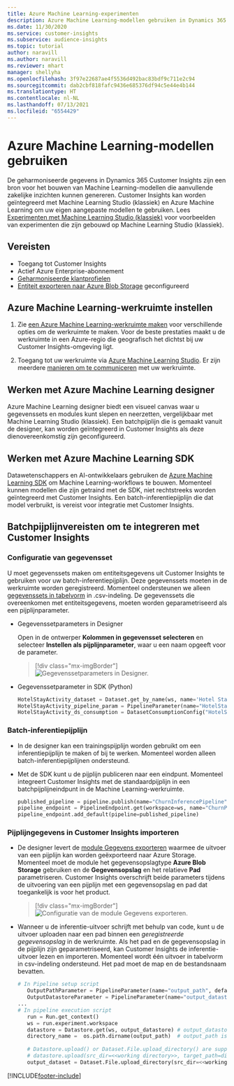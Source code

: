 ```yaml
---
title: Azure Machine Learning-experimenten
description: Azure Machine Learning-modellen gebruiken in Dynamics 365 Customer Insights.
ms.date: 11/30/2020
ms.service: customer-insights
ms.subservice: audience-insights
ms.topic: tutorial
author: naravill
ms.author: naravill
ms.reviewer: mhart
manager: shellyha
ms.openlocfilehash: 3f97e22687ae4f5536d492bac83bdf9c711e2c94
ms.sourcegitcommit: dab2cbf818fafc9436e685376df94c5e44e4b144
ms.translationtype: HT
ms.contentlocale: nl-NL
ms.lasthandoff: 07/13/2021
ms.locfileid: "6554429"
---
```

# <a name="use-azure-machine-learning-based-models"></a>Azure Machine Learning-modellen gebruiken

De geharmoniseerde gegevens in Dynamics 365 Customer Insights zijn een bron voor het bouwen van Machine Learning-modellen die aanvullende zakelijke inzichten kunnen genereren. Customer Insights kan worden geïntegreerd met Machine Learning Studio (klassiek) en Azure Machine Learning om uw eigen aangepaste modellen te gebruiken. Lees [Experimenten met Machine Learning Studio (klassiek)](machine-learning-studio-experiments.md) voor voorbeelden van experimenten die zijn gebouwd op Machine Learning Studio (klassiek). 

## <a name="prerequisites"></a>Vereisten

- Toegang tot Customer Insights
- Actief Azure Enterprise-abonnement
- [Geharmoniseerde klantprofielen](data-unification.md)
- [Entiteit exporteren naar Azure Blob Storage](export-azure-blob-storage.md) geconfigureerd

## <a name="set-up-azure-machine-learning-workspace"></a>Azure Machine Learning-werkruimte instellen

1. Zie [een Azure Machine Learning-werkruimte maken](/azure/machine-learning/concept-workspace#-create-a-workspace) voor verschillende opties om de werkruimte te maken. Voor de beste prestaties maakt u de werkruimte in een Azure-regio die geografisch het dichtst bij uw Customer Insights-omgeving ligt.

1. Toegang tot uw werkruimte via [Azure Machine Learning Studio](https://ml.azure.com/). Er zijn meerdere [manieren om te communiceren](/azure/machine-learning/concept-workspace#tools-for-workspace-interaction) met uw werkruimte.

## <a name="work-with-azure-machine-learning-designer"></a>Werken met Azure Machine Learning designer

Azure Machine Learning designer biedt een visueel canvas waar u gegevenssets en modules kunt slepen en neerzetten, vergelijkbaar met Machine Learning Studio (klassiek). Een batchpijplijn die is gemaakt vanuit de designer, kan worden geïntegreerd in Customer Insights als deze dienovereenkomstig zijn geconfigureerd. 
   
## <a name="working-with-azure-machine-learning-sdk"></a>Werken met Azure Machine Learning SDK

Datawetenschappers en AI-ontwikkelaars gebruiken de [Azure Machine Learning SDK](/python/api/overview/azure/ml/?preserve-view=true&view=azure-ml-py) om Machine Learning-workflows te bouwen. Momenteel kunnen modellen die zijn getraind met de SDK, niet rechtstreeks worden geïntegreerd met Customer Insights. Een batch-inferentiepijplijn die dat model verbruikt, is vereist voor integratie met Customer Insights.

## <a name="batch-pipeline-requirements-to-integrate-with-customer-insights"></a>Batchpijplijnvereisten om te integreren met Customer Insights

### <a name="dataset-configuration"></a>Configuratie van gegevensset

U moet gegevenssets maken om entiteitsgegevens uit Customer Insights te gebruiken voor uw batch-inferentiepijplijn. Deze gegevenssets moeten in de werkruimte worden geregistreerd. Momenteel ondersteunen we alleen [gegevenssets in tabelvorm](/azure/machine-learning/how-to-create-register-datasets#tabulardataset) in .csv-indeling. De gegevenssets die overeenkomen met entiteitsgegevens, moeten worden geparametriseerd als een pijplijnparameter.
   
* Gegevenssetparameters in Designer
   
     Open in de ontwerper **Kolommen in gegevensset selecteren** en selecteer **Instellen als pijplijnparameter**, waar u een naam opgeeft voor de parameter.

     > [!div class="mx-imgBorder"]
     > ![Gegevenssetparameters in Designer.](media/intelligence-designer-dataset-parameters.png "Gegevenssetparameters in Designer")
   
* Gegevenssetparameter in SDK (Python)
   
   ```python
   HotelStayActivity_dataset = Dataset.get_by_name(ws, name='Hotel Stay Activity Data')
   HotelStayActivity_pipeline_param = PipelineParameter(name="HotelStayActivity_pipeline_param", default_value=HotelStayActivity_dataset)
   HotelStayActivity_ds_consumption = DatasetConsumptionConfig("HotelStayActivity_dataset", HotelStayActivity_pipeline_param)
   ```

### <a name="batch-inference-pipeline"></a>Batch-inferentiepijplijn
  
* In de designer kan een trainingspijplijn worden gebruikt om een inferentiepijplijn te maken of bij te werken. Momenteel worden alleen batch-inferentiepijplijnen ondersteund.

* Met de SDK kunt u de pijplijn publiceren naar een eindpunt. Momenteel integreert Customer Insights met de standaardpijplijn in een batchpijplijneindpunt in de Machine Learning-werkruimte.
   
   ```python
   published_pipeline = pipeline.publish(name="ChurnInferencePipeline", description="Published Churn Inference pipeline")
   pipeline_endpoint = PipelineEndpoint.get(workspace=ws, name="ChurnPipelineEndpoint") 
   pipeline_endpoint.add_default(pipeline=published_pipeline)
   ```

### <a name="import-pipeline-data-into-customer-insights"></a>Pijplijngegevens in Customer Insights importeren

* De designer levert de [module Gegevens exporteren](/azure/machine-learning/algorithm-module-reference/export-data) waarmee de uitvoer van een pijplijn kan worden geëxporteerd naar Azure Storage. Momenteel moet de module het gegevensopslagtype **Azure Blob Storage** gebruiken en de **Gegevensopslag** en het relatieve **Pad** parametriseren. Customer Insights overschrijft beide parameters tijdens de uitvoering van een pijplijn met een gegevensopslag en pad dat toegankelijk is voor het product.
   > [!div class="mx-imgBorder"]
   > ![Configuratie van de module Gegevens exporteren.](media/intelligence-designer-importdata.png "Configuratie van de module Gegevens exporteren")
   
* Wanneer u de inferentie-uitvoer schrijft met behulp van code, kunt u de uitvoer uploaden naar een pad binnen een *geregistreerde gegevensopslag* in de werkruimte. Als het pad en de gegevensopslag in de pijplijn zijn geparametriseerd, kan Customer Insights de inferentie-uitvoer lezen en importeren. Momenteel wordt één uitvoer in tabelvorm in csv-indeling ondersteund. Het pad moet de map en de bestandsnaam bevatten.

   ```python
   # In Pipeline setup script
      OutputPathParameter = PipelineParameter(name="output_path", default_value="HotelChurnOutput/HotelChurnOutput.csv")
      OutputDatastoreParameter = PipelineParameter(name="output_datastore", default_value="workspaceblobstore")
   ...
   # In pipeline execution script
      run = Run.get_context()
      ws = run.experiment.workspace
      datastore = Datastore.get(ws, output_datastore) # output_datastore is parameterized
      directory_name =  os.path.dirname(output_path)  # output_path is parameterized.
      
      # Datastore.upload() or Dataset.File.upload_directory() are supported methods to uplaod the data
      # datastore.upload(src_dir=<<working directory>>, target_path=directory_name, overwrite=False, show_progress=True)
      output_dataset = Dataset.File.upload_directory(src_dir=<<working directory>>, target = (datastore, directory_name)) # Remove trailing "/" from directory_name
   ```


[!INCLUDE[footer-include](../includes/footer-banner.md)]